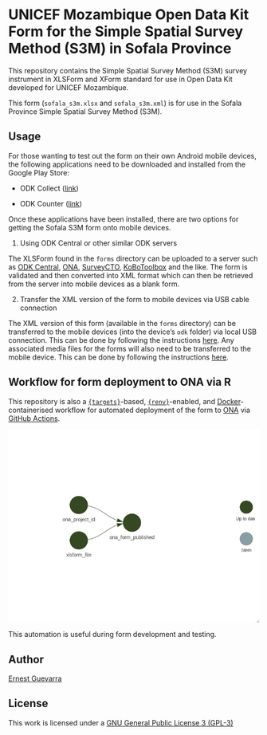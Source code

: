
<!-- README.md is generated from README.Rmd. Please edit that file -->

# UNICEF Mozambique Open Data Kit Form for the Simple Spatial Survey Method (S3M) in Sofala Province

<!-- badges: start -->
<!-- badges: end -->

This repository contains the Simple Spatial Survey Method (S3M) survey
instrument in XLSForm and XForm standard for use in Open Data Kit
developed for UNICEF Mozambique.

This form (`sofala_s3m.xlsx` and `sofala_s3m.xml`) is for use in the
Sofala Province Simple Spatial Survey Method (S3M).

## Usage

For those wanting to test out the form on their own Android mobile
devices, the following applications need to be downloaded and installed
from the Google Play Store:

-   ODK Collect
    ([link](https://play.google.com/store/apps/details?id=org.odk.collect.android&hl=en_GB&gl=US))

-   ODK Counter
    ([link](https://play.google.com/store/apps/details?id=org.opendatakit.counter&hl=en_GB&gl=US))

Once these applications have been installed, there are two options for
getting the Sofala S3M form onto mobile devices.

1.  Using ODK Central or other similar ODK servers

The XLSForm found in the `forms` directory can be uploaded to a server
such as [ODK Central](https://docs.getodk.org/central-intro/),
[ONA](https://ona.io), [SurveyCTO](https://www.surveycto.com/),
[KoBoToolbox](https://www.kobotoolbox.org/) and the like. The form is
validated and then converted into XML format which can then be retrieved
from the server into mobile devices as a blank form.

2.  Transfer the XML version of the form to mobile devices via USB cable
    connection

The XML version of this form (available in the `forms` directory) can be
transferred to the mobile devices (into the device’s `odk` folder) via
local USB connection. This can be done by following the instructions
[here](https://docs.opendatakit.org/collect-forms/#loading-forms-directly).
Any associated media files for the forms will also need to be
transferred to the mobile device. This can be done by following the
instructions
[here](https://docs.opendatakit.org/collect-forms/#loading-form-media).

## Workflow for form deployment to ONA via R

This repository is also a
[`{targets}`](https://docs.ropensci.org/targets/)-based,
[`{renv}`]((https://rstudio.github.io/renv/articles/renv.html))-enabled,
and [Docker](https://www.docker.com/)-containerised workflow for
automated deployment of the form to [ONA](https://ona.io/) via [GitHub
Actions](https://github.com/features/actions).

<img src="images/ona_deploy_workflow.png" style="display: block; margin: auto;" />

This automation is useful during form development and testing.

## Author

[Ernest Guevarra](https://ernest.guevarra.io)

## License

This work is licensed under a [GNU General Public License 3
(GPL-3)](https://github.com/katilingban/mozambique-s3m-forms/blob/master/LICENSE.md)

